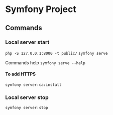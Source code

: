 # Symfony Project

## Commands

### Local server start
`php -S 127.0.0.1:8000 -t public/`
`symfony serve`

Commands help
`symfony serve --help`

#### To add HTTPS
`symfony server:ca:install`

### Local server stop
`symfony server:stop`